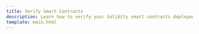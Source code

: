 ```yaml
---
title: Verify Smart Contracts
description: Learn how to verify your Solidity smart contracts deployed to Moonbeam manually through block explorers and automatically through Etherscan plugins.
template: main.html
---
```


<div class='subsection-wrapper'></div>